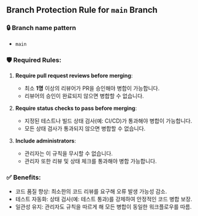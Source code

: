 ## Branch Protection Rule for `main` Branch

### 🔒 Branch name pattern
- `main`

### 🛡️ Required Rules:
1. **Require pull request reviews before merging**:
   - 최소 **1명** 이상의 리뷰어가 PR을 승인해야 병합이 가능합니다.
   - 리뷰어의 승인이 완료되지 않으면 병합할 수 없습니다.

2. **Require status checks to pass before merging**:
   - 지정된 테스트나 빌드 상태 검사(예: CI/CD)가 통과해야 병합이 가능합니다.
   - 모든 상태 검사가 통과되지 않으면 병합할 수 없습니다.

3. **Include administrators**:
   - 관리자는 이 규칙을 무시할 수 없습니다.
   - 관리자 또한 리뷰 및 상태 체크를 통과해야 병합 가능합니다.

### ✅ Benefits:
- 코드 품질 향상: 최소한의 코드 리뷰를 요구해 오류 발생 가능성 감소.
- 테스트 자동화: 상태 검사(예: 테스트 통과)를 강제하여 안정적인 코드 병합 보장.
- 일관성 유지: 관리자도 규칙을 따르게 해 모든 병합이 동일한 워크플로우를 따름.
